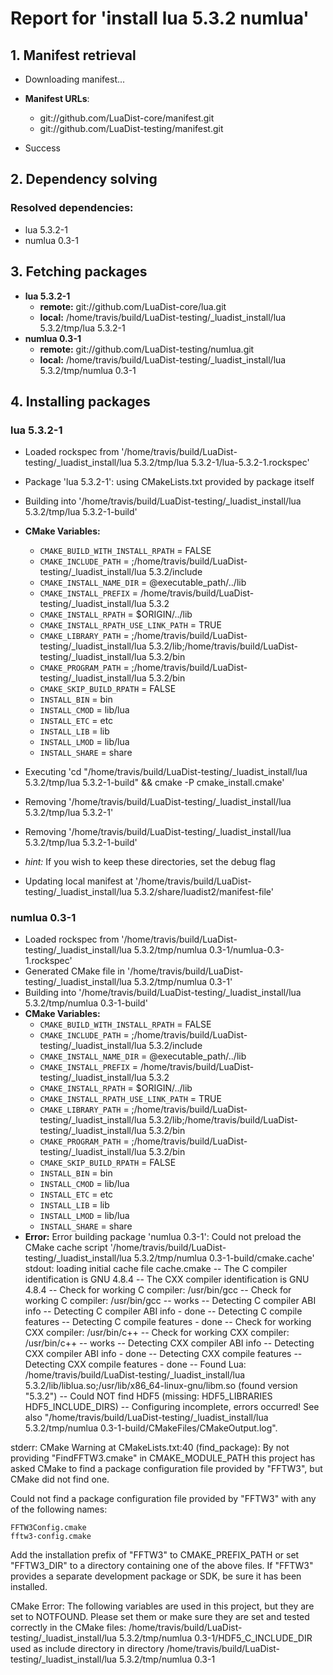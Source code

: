 # Report for 'install lua 5.3.2 numlua'


## 1. Manifest retrieval

- Downloading manifest...

- **Manifest URLs**:
    - git://github.com/LuaDist-core/manifest.git
    - git://github.com/LuaDist-testing/manifest.git
- Success

## 2. Dependency solving


### Resolved dependencies:
- lua 5.3.2-1
- numlua 0.3-1

## 3. Fetching packages

- **lua 5.3.2-1**
    - **remote:** git://github.com/LuaDist-core/lua.git
    - **local:** /home/travis/build/LuaDist-testing/_luadist_install/lua 5.3.2/tmp/lua 5.3.2-1
- **numlua 0.3-1**
    - **remote:** git://github.com/LuaDist-testing/numlua.git
    - **local:** /home/travis/build/LuaDist-testing/_luadist_install/lua 5.3.2/tmp/numlua 0.3-1

## 4. Installing packages


### lua 5.3.2-1
- Loaded rockspec from '/home/travis/build/LuaDist-testing/_luadist_install/lua 5.3.2/tmp/lua 5.3.2-1/lua-5.3.2-1.rockspec'
- Package 'lua 5.3.2-1': using CMakeLists.txt provided by package itself
- Building into '/home/travis/build/LuaDist-testing/_luadist_install/lua 5.3.2/tmp/lua 5.3.2-1-build'
- **CMake Variables:**
    - `CMAKE_BUILD_WITH_INSTALL_RPATH` = FALSE
    - `CMAKE_INCLUDE_PATH` = ;/home/travis/build/LuaDist-testing/_luadist_install/lua 5.3.2/include
    - `CMAKE_INSTALL_NAME_DIR` = @executable_path/../lib
    - `CMAKE_INSTALL_PREFIX` = /home/travis/build/LuaDist-testing/_luadist_install/lua 5.3.2
    - `CMAKE_INSTALL_RPATH` = $ORIGIN/../lib
    - `CMAKE_INSTALL_RPATH_USE_LINK_PATH` = TRUE
    - `CMAKE_LIBRARY_PATH` = ;/home/travis/build/LuaDist-testing/_luadist_install/lua 5.3.2/lib;/home/travis/build/LuaDist-testing/_luadist_install/lua 5.3.2/bin
    - `CMAKE_PROGRAM_PATH` = ;/home/travis/build/LuaDist-testing/_luadist_install/lua 5.3.2/bin
    - `CMAKE_SKIP_BUILD_RPATH` = FALSE
    - `INSTALL_BIN` = bin
    - `INSTALL_CMOD` = lib/lua
    - `INSTALL_ETC` = etc
    - `INSTALL_LIB` = lib
    - `INSTALL_LMOD` = lib/lua
    - `INSTALL_SHARE` = share
- Executing 'cd "/home/travis/build/LuaDist-testing/_luadist_install/lua 5.3.2/tmp/lua 5.3.2-1-build" && cmake -P cmake_install.cmake'
- Removing '/home/travis/build/LuaDist-testing/_luadist_install/lua 5.3.2/tmp/lua 5.3.2-1'
- Removing '/home/travis/build/LuaDist-testing/_luadist_install/lua 5.3.2/tmp/lua 5.3.2-1-build'

- *hint:* If you wish to keep these directories, set the debug flag
- Updating local manifest at '/home/travis/build/LuaDist-testing/_luadist_install/lua 5.3.2/share/luadist2/manifest-file'

### numlua 0.3-1
- Loaded rockspec from '/home/travis/build/LuaDist-testing/_luadist_install/lua 5.3.2/tmp/numlua 0.3-1/numlua-0.3-1.rockspec'
- Generated CMake file in '/home/travis/build/LuaDist-testing/_luadist_install/lua 5.3.2/tmp/numlua 0.3-1'
- Building into '/home/travis/build/LuaDist-testing/_luadist_install/lua 5.3.2/tmp/numlua 0.3-1-build'
- **CMake Variables:**
    - `CMAKE_BUILD_WITH_INSTALL_RPATH` = FALSE
    - `CMAKE_INCLUDE_PATH` = ;/home/travis/build/LuaDist-testing/_luadist_install/lua 5.3.2/include
    - `CMAKE_INSTALL_NAME_DIR` = @executable_path/../lib
    - `CMAKE_INSTALL_PREFIX` = /home/travis/build/LuaDist-testing/_luadist_install/lua 5.3.2
    - `CMAKE_INSTALL_RPATH` = $ORIGIN/../lib
    - `CMAKE_INSTALL_RPATH_USE_LINK_PATH` = TRUE
    - `CMAKE_LIBRARY_PATH` = ;/home/travis/build/LuaDist-testing/_luadist_install/lua 5.3.2/lib;/home/travis/build/LuaDist-testing/_luadist_install/lua 5.3.2/bin
    - `CMAKE_PROGRAM_PATH` = ;/home/travis/build/LuaDist-testing/_luadist_install/lua 5.3.2/bin
    - `CMAKE_SKIP_BUILD_RPATH` = FALSE
    - `INSTALL_BIN` = bin
    - `INSTALL_CMOD` = lib/lua
    - `INSTALL_ETC` = etc
    - `INSTALL_LIB` = lib
    - `INSTALL_LMOD` = lib/lua
    - `INSTALL_SHARE` = share
- **Error:** Error building package 'numlua 0.3-1': Could not preload the CMake cache script '/home/travis/build/LuaDist-testing/_luadist_install/lua 5.3.2/tmp/numlua 0.3-1-build/cmake.cache'
stdout:
loading initial cache file cache.cmake
-- The C compiler identification is GNU 4.8.4
-- The CXX compiler identification is GNU 4.8.4
-- Check for working C compiler: /usr/bin/gcc
-- Check for working C compiler: /usr/bin/gcc -- works
-- Detecting C compiler ABI info
-- Detecting C compiler ABI info - done
-- Detecting C compile features
-- Detecting C compile features - done
-- Check for working CXX compiler: /usr/bin/c++
-- Check for working CXX compiler: /usr/bin/c++ -- works
-- Detecting CXX compiler ABI info
-- Detecting CXX compiler ABI info - done
-- Detecting CXX compile features
-- Detecting CXX compile features - done
-- Found Lua: /home/travis/build/LuaDist-testing/_luadist_install/lua 5.3.2/lib/liblua.so;/usr/lib/x86_64-linux-gnu/libm.so (found version "5.3.2") 
-- Could NOT find HDF5 (missing: HDF5_LIBRARIES HDF5_INCLUDE_DIRS) 
-- Configuring incomplete, errors occurred!
See also "/home/travis/build/LuaDist-testing/_luadist_install/lua 5.3.2/tmp/numlua 0.3-1-build/CMakeFiles/CMakeOutput.log".

stderr:
CMake Warning at CMakeLists.txt:40 (find_package):
  By not providing "FindFFTW3.cmake" in CMAKE_MODULE_PATH this project has
  asked CMake to find a package configuration file provided by "FFTW3", but
  CMake did not find one.

  Could not find a package configuration file provided by "FFTW3" with any of
  the following names:

    FFTW3Config.cmake
    fftw3-config.cmake

  Add the installation prefix of "FFTW3" to CMAKE_PREFIX_PATH or set
  "FFTW3_DIR" to a directory containing one of the above files.  If "FFTW3"
  provides a separate development package or SDK, be sure it has been
  installed.


CMake Error: The following variables are used in this project, but they are set to NOTFOUND.
Please set them or make sure they are set and tested correctly in the CMake files:
/home/travis/build/LuaDist-testing/_luadist_install/lua 5.3.2/tmp/numlua 0.3-1/HDF5_C_INCLUDE_DIR
   used as include directory in directory /home/travis/build/LuaDist-testing/_luadist_install/lua 5.3.2/tmp/numlua 0.3-1



